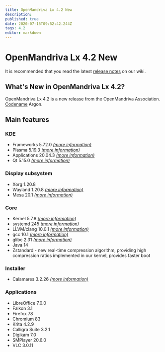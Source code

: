 ```yaml
---
title: OpenMandriva Lx 4.2 New
description: 
published: true
date: 2020-07-15T09:52:42.244Z
tags: 4.2
editor: markdown
---
```


# OpenMandriva Lx 4.2 New

It is recommended that you read the latest [release notes](/releases/omlx42/notes) on our wiki.

## What's New in OpenMandriva Lx 4.2?
OpenMandriva Lx 4.2 is a new release from the OpenMandriva Association. [Codename](/releases/codename) Argon.

## Main features

### KDE

- Frameworks 5.72.0 [*(more information)*](https://www.kde.org/announcements/kde-frameworks-5.72.0.php)
- Plasma 5.19.3 [*(more information)*](https://www.kde.org/announcements/plasma-5.19.3.php)
- Applications 20.04.3 [*(more information)*](https://www.kde.org/announcements/announce-applications-20.04.3.php)
- Qt 5.15.0 [*(more information)*](https://www.qt.io)

### Display subsystem

- Xorg 1.20.8
- Wayland 1.20.8 [*(more information)*](https://wayland.freedesktop.org/releases.html)
- Mesa 20.1 [*(more information)*](http://www.mesa3d.org/)

### Core

- Kernel 5.7.8 [*(more information)*](https://www.kernel.org/)
- systemd 245 [*(more information)*](https://www.freedesktop.org/wiki/Software/systemd/)
- LLVM/clang 10.0.1 [*(more information)*](http://llvm.org/)
- gcc 10.1 [*(more information)*](https://gcc.gnu.org/)
- glibc 2.31 [*(more information)*](http://www.gnu.org/software/libc/)
- Java 14
- Zstandard - new real-time compression algorithm, providing high compression ratios implemented in our kernel, provides faster boot

### Installer

- Calamares 3.2.26 [*(more information)*](https://calamares.io)

### Applications

- LibreOffice 7.0.0
- Falkon 3.1
- Firefox 78
- Chromium 83
- Krita 4.2.9
- Calligra Suite 3.2.1
- Digikam 7.0
- SMPlayer 20.6.0
- VLC 3.0.11
  